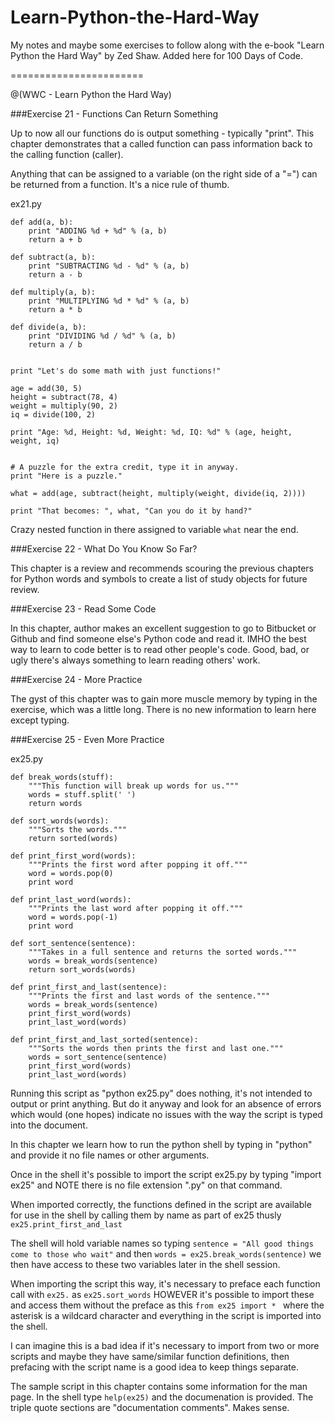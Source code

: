 
# Learn-Python-the-Hard-Way
My notes and maybe some exercises to follow along with the e-book "Learn Python the Hard Way" by Zed Shaw.  Added here for 100 Days of Code.

=======================

@(WWC - Learn Python the Hard Way)

###Exercise 21 - Functions Can Return Something

Up to now all our functions do is output something - typically "print".  This chapter demonstrates that a called function can pass information back to the calling function (caller).

Anything that can be assigned to a variable (on the right side of a "=") can be returned from a function.  It's a nice rule of thumb.

ex21.py
```
def add(a, b):
    print "ADDING %d + %d" % (a, b)
    return a + b

def subtract(a, b):
    print "SUBTRACTING %d - %d" % (a, b)
    return a - b

def multiply(a, b):
    print "MULTIPLYING %d * %d" % (a, b)
    return a * b

def divide(a, b):
    print "DIVIDING %d / %d" % (a, b)
    return a / b


print "Let's do some math with just functions!"

age = add(30, 5)
height = subtract(78, 4)
weight = multiply(90, 2)
iq = divide(100, 2)

print "Age: %d, Height: %d, Weight: %d, IQ: %d" % (age, height, weight, iq)


# A puzzle for the extra credit, type it in anyway.
print "Here is a puzzle."

what = add(age, subtract(height, multiply(weight, divide(iq, 2))))

print "That becomes: ", what, "Can you do it by hand?"
```

Crazy nested function in there assigned to variable `what` near the end.  


###Exercise 22 - What Do You Know So Far?

This chapter is a review and recommends scouring the previous chapters for Python words and symbols to create a list of study objects for future review.


###Exercise 23 - Read Some Code

In this chapter, author makes an excellent suggestion to go to Bitbucket or Github and find someone else's Python code and read it.  IMHO the best way to learn to code better is to read other people's code.  Good, bad, or ugly there's always something to learn reading others' work.


###Exercise 24 - More Practice

The gyst of this chapter was to gain more muscle memory by typing in the exercise, which was a little long.  There is no new information to learn here except typing.


###Exercise 25 - Even More Practice

ex25.py
```
def break_words(stuff):
    """This function will break up words for us."""
    words = stuff.split(' ')
    return words

def sort_words(words):
    """Sorts the words."""
    return sorted(words)

def print_first_word(words):
    """Prints the first word after popping it off."""
    word = words.pop(0)
    print word

def print_last_word(words):
    """Prints the last word after popping it off."""
    word = words.pop(-1)
    print word

def sort_sentence(sentence):
    """Takes in a full sentence and returns the sorted words."""
    words = break_words(sentence)
    return sort_words(words)

def print_first_and_last(sentence):
    """Prints the first and last words of the sentence."""
    words = break_words(sentence)
    print_first_word(words)
    print_last_word(words)

def print_first_and_last_sorted(sentence):
    """Sorts the words then prints the first and last one."""
    words = sort_sentence(sentence)
    print_first_word(words)
    print_last_word(words)
```

Running this script as "python ex25.py" does nothing, it's not intended to output or print anything.  But do it anyway and look for an absence of errors which would (one hopes) indicate no issues with the way the script is typed into the document.

In this chapter we learn how to run the python shell by typing in "python" and provide it no file names or other arguments.

Once in the shell it's possible to import the script ex25.py by typing "import ex25" and NOTE there is no file extension ".py" on that command.

When imported correctly, the functions defined in the script are available for use in the shell by calling them by name as part of ex25 thusly  `ex25.print_first_and_last`  

The shell will hold variable names so typing `sentence = "All good things come to those who wait"` and then `words = ex25.break_words(sentence)` we then have access to these two variables later in the shell session.

When importing the script this way, it's necessary to preface each function call with `ex25.` as `ex25.sort_words` HOWEVER it's possible to import these and access them without the preface as this  `from ex25 import * ` where the asterisk is a wildcard character and everything in the script is imported into the shell.

I can imagine this is a bad idea if it's necessary to import from two or more scripts and maybe they have same/similar function definitions, then prefacing with the script name is a good idea to keep things separate.

The sample script in this chapter contains some information for the man page.  In the shell type `help(ex25)` and the documenation is provided.  The triple quote sections are "documentation comments".  Makes sense.

